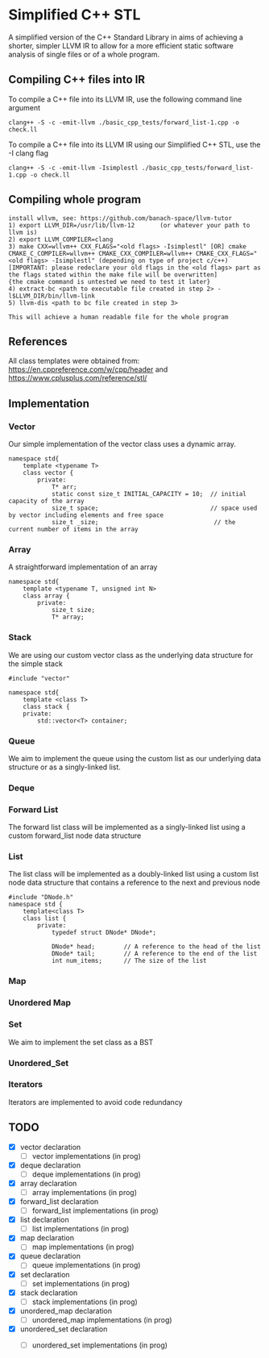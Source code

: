 # Simplified C++ STL

A simplified version of the C++
Standard Library in aims of achieving a shorter, simpler LLVM IR to allow for a more efficient static software analysis of single files or of a whole program.

## Compiling C++ files into IR
To compile a C++ file into its LLVM IR, use the following command line argument
```
clang++ -S -c -emit-llvm ./basic_cpp_tests/forward_list-1.cpp -o check.ll
```

To compile a C++ file into its LLVM IR using our Simplified C++ STL, use the -I clang flag

```
clang++ -S -c -emit-llvm -Isimplestl ./basic_cpp_tests/forward_list-1.cpp -o check.ll
```
## Compiling whole program
```
install wllvm, see: https://github.com/banach-space/llvm-tutor
1) export LLVM_DIR=/usr/lib/llvm-12       (or whatever your path to llvm is)
2) export LLVM_COMPILER=clang
3) make CXX=wllvm++ CXX_FLAGS="<old flags> -Isimplestl" [OR] cmake CMAKE_C_COMPILER=wllvm++ CMAKE_CXX_COMPILER=wllvm++ CMAKE_CXX_FLAGS="<old flags> -Isimplestl" (depending on type of project c/c++) 
[IMPORTANT: please redeclare your old flags in the <old flags> part as the flags stated within the make file will be overwritten] 
{the cmake command is untested we need to test it later}
4) extract-bc <path to executable file created in step 2> -l$LLVM_DIR/bin/llvm-link
5) llvm-dis <path to bc file created in step 3>

This will achieve a human readable file for the whole program
```

## References
All class templates were obtained from: https://en.cppreference.com/w/cpp/header and https://www.cplusplus.com/reference/stl/

## Implementation

### Vector
Our simple implementation of the vector class uses a dynamic array.

```
namespace std{
    template <typename T>
    class vector {
        private:
            T* arr;
            static const size_t INITIAL_CAPACITY = 10;  // initial capacity of the array  
            size_t space;                               // space used by vector including elements and free space
            size_t _size;                                // the current number of items in the array
```

### Array
A straightforward implementation of an array
```
namespace std{
    template <typename T, unsigned int N>
    class array {
        private:
            size_t size;
            T* array;
```

### Stack
We are using our custom vector class as the underlying data structure for the simple stack
```
#include "vector"

namespace std{
    template <class T>
    class stack {
    private:
        std::vector<T> container;
```

### Queue
We aim to implement the queue using the custom list as our underlying data structure or as a singly-linked list.

### Deque

### Forward List
The forward list class will be implemented as a singly-linked list using a custom forward_list node data structure

### List
The list class will be implemented as a doubly-linked list using a custom list node data structure that contains a reference to the next and previous node
```
#include "DNode.h"
namespace std {
    template<class T>
    class list {
        private:
            typedef struct DNode* DNode*;

            DNode* head;        // A reference to the head of the list
            DNode* tail;        // A reference to the end of the list
            int num_items;      // The size of the list
```
### Map

### Unordered Map

### Set
We aim to implement the set class as a BST

### Unordered_Set

### Iterators
Iterators are implemented to avoid code redundancy

## TODO
- [X]  vector declaration
    - [ ] vector implementations (in prog)
- [X]  deque declaration
    - [ ] deque implementations (in prog)
- [X]  array declaration
    - [ ] array implementations (in prog)
- [X]  forward_list declaration
    - [ ] forward_list implementations (in prog)
- [X]  list declaration
    - [ ] list implementations (in prog)
- [X]  map declaration
    - [ ] map implementations (in prog)
- [X]  queue declaration
    - [ ] queue implementations (in prog)
- [X]  set declaration
    - [ ] set implementations (in prog)
- [X]  stack declaration
    - [ ] stack implementations (in prog)
- [X]  unordered_map declaration
    - [ ] unordered_map implementations (in prog)
- [X]  unordered_set declaration
    - [ ] unordered_set implementations (in prog)

